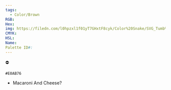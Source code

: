 ```yaml
---
tags:
  - Color/Brown
RGB: 
Hex: 
img: https://filedn.com/l0hpzxl1f01yT7GHxtF8cyk/Color%20Snake/SVG_Tumb%20Mass%20No%20Name/E0AB76.svg
CMYK: 
HSL: 
Name: 
Palette ID#:
---
```

⛔️
```palette
#E0AB76
```


- Macaroni And Cheese?